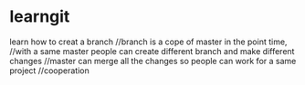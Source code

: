 # learngit
learn how to creat a branch 
//branch is a cope of master in the point time,
//with a same master people can create different branch and make different changes
//master can merge all the changes so people can work for a same project 
//cooperation

